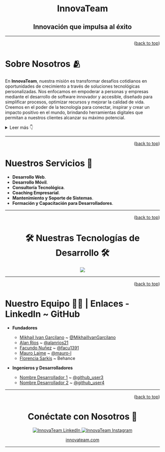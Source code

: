 <a name="readme-top"></a>

<div align="center">
    <h1>InnovaTeam</h1>
</div>
<div align="center">
    <h2>Innovación que impulsa al éxito</h2>
</div>

---

<p align="right">(<a href="#readme-top">back to top</a>)</p>

# Sobre Nosotros 🫂

En **InnovaTeam**, nuestra misión es transformar desafíos cotidianos en oportunidades de crecimiento a través de soluciones tecnológicas personalizadas. Nos enfocamos en empoderar a personas y empresas mediante el desarrollo de software innovador y accesible, diseñado para simplificar procesos, optimizar recursos y mejorar la calidad de vida. Creemos en el poder de la tecnología para conectar, inspirar y crear un impacto positivo en el mundo, brindando herramientas digitales que permitan a nuestros clientes alcanzar su máximo potencial.

<details>
  <summary>Leer más 👇</summary>
  
  Nos especializamos en ofrecer soluciones tecnológicas a medida, ayudando a pequeñas y medianas empresas a optimizar sus procesos, reducir costos y mejorar su competitividad en el mercado digital. Nuestros servicios incluyen desarrollo de plataformas web, aplicaciones móviles, optimización de la experiencia del usuario, e integración de sistemas complejos.

  En InnovaTeam, trabajamos con un enfoque centrado en el cliente, brindando soluciones adaptadas a las necesidades y objetivos específicos de cada proyecto. Además, ofrecemos servicios de consultoría tecnológica y coaching empresarial, permitiendo a nuestros clientes desarrollar su talento interno y maximizar su potencial.

</details>

---

<p align="right">(<a href="#readme-top">back to top</a>)</p>

# Nuestros Servicios 🚀

- **Desarrollo Web**.
- **Desarrollo Móvil**.
- **Consultoría Tecnológica**.
- **Coaching Empresarial**.
- **Mantenimiento y Soporte de Sistemas**.
- **Formación y Capacitación para Desarrolladores**.

---

<p align="right">(<a href="#readme-top">back to top</a>)</p>

<h1 align="center">🛠️ Nuestras Tecnologías de Desarrollo 🛠️</h1>

<p align="center">
    <img src="https://skillicons.dev/icons?i=typescript,javascript,react,redux,css,sass,html,bootstrap,nodejs,mysql,mongodb,postgresql,nextjs,express" />
</p>

---

<p align="right">(<a href="#readme-top">back to top</a>)</p>

# Nuestro Equipo 🧑‍💻 | Enlaces - LinkedIn ~ GitHub

- **Fundadores**
  - [Mikhail Ivan Garcilano](https://www.linkedin.com/in/mikhailgarcilano/) ~ [@MikhailIvanGarcilano](https://github.com/MikhailIvanGarcilano)
  - [Alan Rios](https://www.linkedin.com/in/alan-rios/) ~ [@alanrios21](https://github.com/alanrios21)
  - [Facundo Nuñez](https://www.linkedin.com/in/facundo-nu%C3%B1ez-380b9b234/) ~ [@facu1391](https://github.com/facu1391)
  - [Mauro Laime](https://www.linkedin.com/in/mauro-laime/) ~ [@mauro-l](https://github.com/mauro-l)
  - [Florencia Sarkis](https://www.linkedin.com/in/florsarkis/) ~ Behance



- **Ingenieros y Desarrolladores**
  - [Nombre Desarrollador 1](https://www.linkedin.com) ~ [@github_user3](https://github.com)
  - [Nombre Desarrollador 2](https://www.linkedin.com) ~ [@github_user4](https://github.com)

---

<p align="right">(<a href="#readme-top">back to top</a>)</p>

<h1 align="center">Conéctate con Nosotros 🤝</h1>

<p align="center">
    <a href="https://www.linkedin.com/company/innovateam/posts/?feedView=all">
        <img src="https://img.shields.io/badge/InnovaTeam-0077B5?style=for-the-badge&logo=linkedin&logoColor=white" alt="InnovaTeam LinkedIn" />
    </a>
    <a href="https://www.instagram.com/innovateam.arg">
        <img src="https://img.shields.io/badge/InnovaTeam-E4405F?style=for-the-badge&logo=instagram&logoColor=white" alt="InnovaTeam Instagram" />
    </a>
</p>

<p align="center">
    <a href="https://www.innovateam.com/">
        innovateam.com
    </a>
</p>

---
